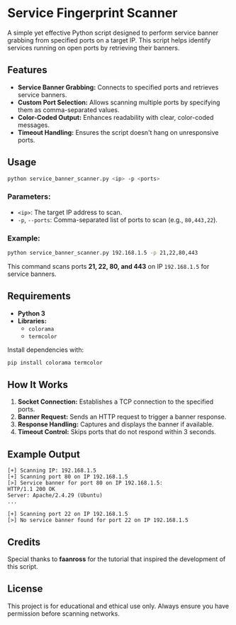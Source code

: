 # Service Fingerprint Scanner

A simple yet effective Python script designed to perform service banner grabbing from specified ports on a target IP. This script helps identify services running on open ports by retrieving their banners.

## Features

- **Service Banner Grabbing:** Connects to specified ports and retrieves service banners.
- **Custom Port Selection:** Allows scanning multiple ports by specifying them as comma-separated values.
- **Color-Coded Output:** Enhances readability with clear, color-coded messages.
- **Timeout Handling:** Ensures the script doesn't hang on unresponsive ports.

## Usage

```bash
python service_banner_scanner.py <ip> -p <ports>
```

### Parameters:

- `<ip>`: The target IP address to scan.
- `-p`, `--ports`: Comma-separated list of ports to scan (e.g., `80,443,22`).

### Example:

```bash
python service_banner_scanner.py 192.168.1.5 -p 21,22,80,443
```

This command scans ports **21, 22, 80, and 443** on IP `192.168.1.5` for service banners.

## Requirements

- **Python 3**
- **Libraries:**
    - `colorama`
    - `termcolor`

Install dependencies with:

```bash
pip install colorama termcolor
```

## How It Works

1. **Socket Connection:** Establishes a TCP connection to the specified ports.
2. **Banner Request:** Sends an HTTP request to trigger a banner response.
3. **Response Handling:** Captures and displays the banner if available.
4. **Timeout Control:** Skips ports that do not respond within 3 seconds.

## Example Output

```
[+] Scanning IP: 192.168.1.5
[+] Scanning port 80 on IP 192.168.1.5
[>] Service banner for port 80 on IP 192.168.1.5:
HTTP/1.1 200 OK
Server: Apache/2.4.29 (Ubuntu)
...

[+] Scanning port 22 on IP 192.168.1.5
[>] No service banner found for port 22 on IP 192.168.1.5
```

## Credits

Special thanks to **faanross** for the tutorial that inspired the development of this script.

## License

This project is for educational and ethical use only. Always ensure you have permission before scanning networks.